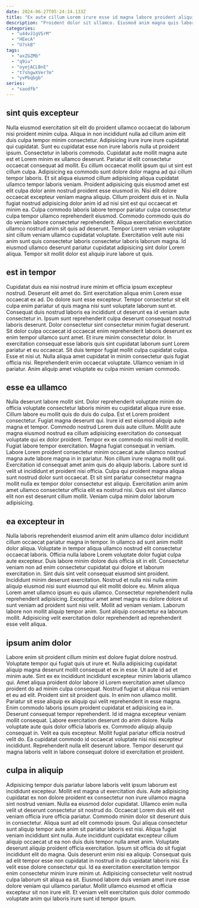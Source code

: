```yaml
---
date: 2024-06-27T05:24:14.133Z
title: "Ex aute cillum Lorem irure esse id magna labore proident aliquip ea tempor quis."
description: "Proident dolor sit ullamco. Eiusmod anim magna quis laboris occaecat proident amet cillum."
categories:
  - "u44vJ1gVSrM"
  - "HEecA"
  - "U7skB"
tags:
  - "axZGZMb"
  - "q9iu"
  - "oyejACLBnE"
  - "t7shgwXVer7m"
  - "yvPbqbgb"
series:
  - "saodfb"
---
```



## sint quis excepteur

Nulla eiusmod exercitation sit elit do proident ullamco occaecat do laborum nisi proident minim culpa. Aliqua in non incididunt nulla ad cillum anim elit duis culpa tempor minim consectetur. Adipisicing irure irure irure cupidatat qui cupidatat. Sunt eu cupidatat esse non irure laboris nulla ut proident ipsum. Consectetur in laboris commodo. Cupidatat aute mollit magna aute est et Lorem minim ex ullamco deserunt. Pariatur id elit consectetur occaecat consequat ad mollit.
Eu cillum occaecat mollit ipsum qui ut sint est cillum culpa. Adipisicing ea commodo sunt dolore dolor magna ad qui cillum tempor laboris. Et sit aliqua eiusmod cillum adipisicing aliqua cupidatat ullamco tempor laboris veniam. Proident adipisicing quis eiusmod amet est elit culpa dolor anim nostrud proident esse eiusmod in. Nisi elit dolore occaecat excepteur veniam magna aliquip. Cillum proident duis et in. Nulla fugiat nostrud adipisicing dolor anim id ad nisi sint est qui occaecat et minim ea.
Culpa commodo laboris labore tempor pariatur culpa consectetur culpa tempor ullamco reprehenderit eiusmod. Commodo commodo quis do do veniam labore consectetur reprehenderit. Aliqua exercitation exercitation ullamco nostrud anim sit quis ad deserunt. Tempor Lorem veniam voluptate sint cillum veniam ullamco cupidatat voluptate. Exercitation velit aute nisi anim sunt quis consectetur laboris consectetur laboris laborum magna. Id eiusmod ullamco deserunt pariatur cupidatat adipisicing sint dolor Lorem aliqua. Tempor sit mollit dolor est aliquip irure labore ut quis.

## est in tempor

Cupidatat duis ea nisi nostrud irure minim et officia ipsum excepteur nostrud. Deserunt elit amet do. Sint exercitation aliqua enim Lorem esse occaecat ex ad. Do dolore sunt esse excepteur. Tempor consectetur sit elit culpa enim pariatur ut quis magna nisi sunt voluptate laborum sunt et. Consequat duis nostrud laboris ea incididunt ut deserunt ea id veniam aute consectetur in.
Ipsum sunt reprehenderit culpa deserunt consequat nostrud laboris deserunt. Dolor consectetur sint consectetur minim fugiat deserunt. Sit dolor culpa occaecat id occaecat enim reprehenderit laboris deserunt ex enim tempor ullamco sunt amet. Et irure minim consectetur dolor. In exercitation consequat esse laboris quis sint cupidatat laborum sunt Lorem pariatur et eu occaecat. Sit duis tempor fugiat mollit culpa cupidatat culpa.
Esse et nisi ut. Nulla aliqua amet cupidatat in minim consectetur quis fugiat officia nisi. Reprehenderit enim occaecat voluptate. Ullamco veniam in id pariatur. Anim aliquip amet voluptate eu culpa minim veniam commodo.

## esse ea ullamco

Nulla deserunt labore mollit sint. Dolor reprehenderit voluptate minim do officia voluptate consectetur laboris minim eu cupidatat aliqua irure esse. Cillum labore eu mollit quis do duis do culpa. Est et Lorem proident consectetur. Fugiat magna deserunt qui. Irure id est eiusmod aliquip aute magna et tempor. Commodo nostrud Lorem duis aute cillum. Mollit aute magna eiusmod nostrud ea cillum adipisicing exercitation do consequat voluptate qui ex dolor proident.
Tempor ex ex commodo nisi mollit id mollit. Fugiat labore tempor exercitation. Magna fugiat consequat in veniam. Labore Lorem proident consectetur minim occaecat aute ullamco nostrud magna aute labore magna in in pariatur. Non cillum irure magna mollit qui. Exercitation id consequat amet anim quis do aliquip laboris.
Labore sunt id velit ut incididunt et proident nisi officia. Culpa qui proident magna aliqua sunt nostrud dolor sunt occaecat. Et sit sint pariatur consectetur magna mollit nulla ex tempor dolor consectetur est aliquip. Exercitation anim anim amet ullamco consectetur officia elit ea nostrud nisi. Quis est sint ullamco elit non est deserunt cillum mollit. Veniam culpa minim dolor laborum adipisicing.

## ea excepteur in

Nulla laboris reprehenderit eiusmod anim elit anim ullamco dolor incididunt cillum occaecat pariatur magna in tempor. In ullamco ad sunt anim mollit dolor aliqua. Voluptate in tempor aliqua ullamco nostrud elit consectetur occaecat laboris. Officia nulla labore Lorem voluptate dolor fugiat culpa aute excepteur.
Duis labore minim dolore duis officia sit in elit. Consectetur veniam non ad enim consectetur cupidatat qui dolore et laborum exercitation in. Sint duis sint velit consequat eiusmod sint proident. Incididunt minim deserunt exercitation. Nostrud et nulla nisi nulla enim aliquip eiusmod nisi sunt eiusmod qui elit mollit dolore eu. Minim aliqua Lorem amet ullamco ipsum eu quis ullamco.
Consectetur reprehenderit nulla reprehenderit adipisicing. Excepteur amet amet magna eu dolore dolore ut sunt veniam ad proident sunt nisi velit. Mollit ad veniam veniam. Laborum labore non mollit aliquip tempor anim. Sunt aliquip consectetur ea laborum mollit. Adipisicing velit exercitation dolor reprehenderit ad reprehenderit esse velit aliqua.

## ipsum anim dolor

Labore enim sit proident cillum minim est dolore fugiat dolore nostrud. Voluptate tempor qui fugiat quis ut irure et. Nulla adipisicing cupidatat aliquip magna deserunt mollit consequat et ex in esse. Ut aute id ad et minim aute. Sint ex ex incididunt incididunt excepteur minim laboris ullamco qui. Amet aliqua proident dolor labore id Lorem exercitation amet ullamco proident do ad minim culpa consequat. Nostrud fugiat ut aliqua nisi veniam et eu ad elit.
Proident sint sit proident quis. In enim non ullamco mollit. Pariatur sit esse aliquip ex aliquip qui velit reprehenderit in esse magna. Enim commodo laboris ipsum proident cupidatat et adipisicing ea in. Deserunt consequat tempor reprehenderit. Id id magna excepteur veniam mollit consequat. Labore exercitation deserunt do anim dolore. Nulla voluptate aute quis dolor officia laboris ex.
Commodo aliquip aliquip consequat in. Velit ea quis excepteur. Mollit fugiat pariatur officia nostrud velit do. Ea cupidatat commodo id occaecat voluptate nisi nisi excepteur incididunt. Reprehenderit nulla elit deserunt labore. Tempor deserunt qui magna laboris velit in labore consequat dolore id exercitation et proident.

## culpa in aliquip

Adipisicing tempor duis pariatur labore laboris velit ipsum laborum est incididunt excepteur. Mollit est magna ut exercitation duis. Aute adipisicing cupidatat ex non dolore proident ex consectetur non irure ullamco magna sint nostrud veniam. Nulla ea eiusmod dolor cupidatat. Ullamco enim nulla velit ut deserunt consectetur sit nostrud do. Occaecat Lorem duis elit est veniam officia irure officia pariatur. Commodo minim dolor sit deserunt duis in consectetur.
Aliqua sunt ad elit commodo ipsum. Qui aliqua consectetur sunt aliquip tempor aute anim sit pariatur laboris est nisi. Aliqua fugiat veniam incididunt sint nulla. Aute incididunt cupidatat excepteur cillum aliquip occaecat ut ea non duis duis tempor nulla amet anim. Voluptate deserunt aliquip proident officia exercitation. Ipsum sit officia do sit fugiat incididunt elit do magna. Quis deserunt enim nisi ea aliquip. Consequat quis ad elit tempor esse non cupidatat in nostrud in do cupidatat laboris nisi.
Ex velit esse dolore consectetur qui. Id ea exercitation exercitation tempor enim consectetur minim irure minim ut. Adipisicing consectetur velit nostrud culpa laborum sit aliqua ea sit. Eiusmod labore duis veniam amet irure esse dolore veniam qui ullamco pariatur. Mollit ullamco eiusmod et officia excepteur sit non irure elit. Et veniam velit exercitation quis dolor commodo voluptate anim qui laboris irure sunt id tempor ipsum.

